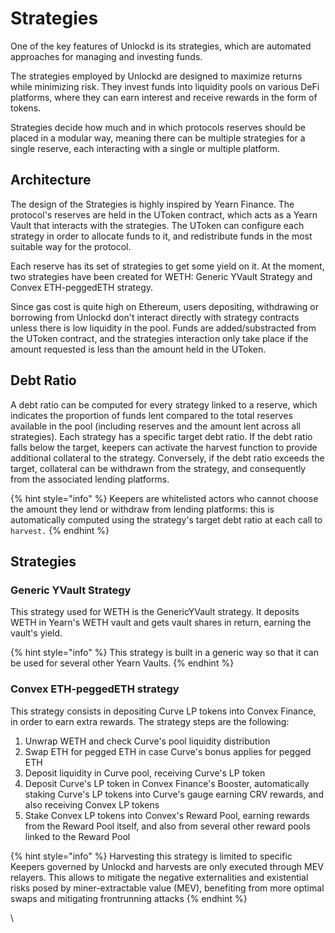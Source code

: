 # Strategies

One of the key features of Unlockd is its strategies, which are automated approaches for managing and investing funds.

The strategies employed by Unlockd are designed to maximize returns while minimizing risk. They invest funds into liquidity pools on various DeFi platforms, where they can earn interest and receive rewards in the form of tokens.&#x20;

Strategies decide how much and in which protocols reserves should be placed in a modular way, meaning there can be multiple strategies for a single reserve, each interacting with a single or multiple platform.

## Architecture

The design of the Strategies is highly inspired by Yearn Finance. The protocol's reserves are held in the UToken contract, which acts as a Yearn Vault that interacts with the strategies. The UToken can configure each strategy in order to allocate funds to it, and redistribute funds in the most suitable way for the protocol.

Each reserve has its set of strategies to get some yield on it. At the moment, two strategies have been created for WETH: Generic YVault Strategy and Convex ETH-peggedETH strategy.&#x20;

Since gas cost is quite high on Ethereum, users depositing, withdrawing or borrowing from Unlockd don't interact directly with strategy contracts unless there is low liquidity in the pool. Funds are added/substracted from the UToken contract, and the strategies interaction only take place if the amount requested is less than the amount held in the UToken.

## Debt Ratio

A debt ratio can be computed for every strategy linked to a reserve, which indicates the proportion of funds lent compared to the total reserves available in the pool (including reserves and the amount lent across all strategies). Each strategy has a specific target debt ratio. If the debt ratio falls below the target, keepers can activate the harvest function to provide additional collateral to the strategy. Conversely, if the debt ratio exceeds the target, collateral can be withdrawn from the strategy, and consequently from the associated lending platforms.

{% hint style="info" %}
Keepers are whitelisted actors who cannot choose the amount they lend or withdraw from lending platforms: this is automatically computed using the strategy's target debt ratio at each call to `harvest.`
{% endhint %}

## Strategies

### Generic YVault Strategy

This strategy used for WETH is the GenericYVault strategy. It deposits WETH in Yearn's WETH vault and gets vault shares in return, earning the vault's yield.

{% hint style="info" %}
This strategy is built in a generic way so that it can be used for several other Yearn Vaults.
{% endhint %}

### Convex ETH-peggedETH strategy

This strategy consists in depositing Curve LP tokens into Convex Finance, in order to earn extra rewards. The strategy steps are the following:

1. Unwrap WETH and check Curve's pool liquidity distribution
2. Swap ETH for pegged ETH in case Curve's bonus applies for pegged ETH
3. Deposit liquidity in Curve pool, receiving Curve's LP token
4. Deposit Curve's LP token in Convex Finance's Booster, automatically staking Curve's LP tokens into Curve's gauge earning CRV rewards, and also receiving Convex LP tokens
5. Stake Convex LP tokens into Convex's Reward Pool, earning rewards from the Reward Pool itself, and also from several other reward pools linked to the Reward Pool

{% hint style="info" %}
Harvesting this strategy is limited to specific Keepers governed by Unlockd and harvests are only executed through MEV relayers. This allows to mitigate the negative externalities and existential risks posed by miner-extractable value (MEV), benefiting from more optimal swaps and mitigating frontrunning attacks
{% endhint %}

\

